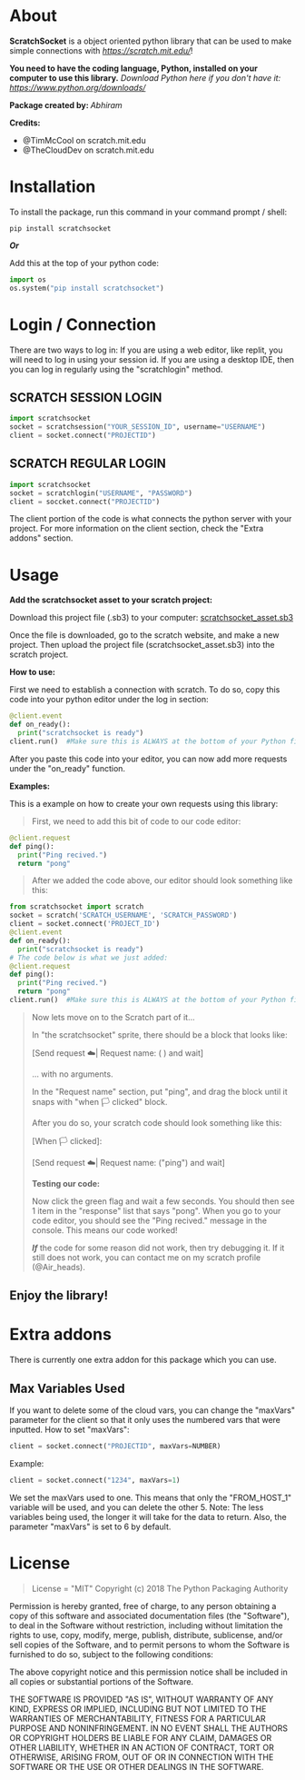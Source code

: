 # About
<strong>ScratchSocket</strong> is a object oriented python library that can be used to make simple connections with *https://scratch.mit.edu/*!

<strong>You need to have the coding language, Python, installed on your computer to use this library.</strong>
*Download Python here if you don't have it: https://www.python.org/downloads/*

<strong> Package created by: </strong> *Abhiram*

<strong>Credits:</strong>

- @TimMcCool on scratch.mit.edu
- @TheCloudDev on scratch.mit.edu

# Installation
To install the package, run this command in your command prompt / shell:
```
pip install scratchsocket
```
<strong> *Or* </strong>

Add this at the top of your python code:
```python
import os
os.system("pip install scratchsocket")
```

# Login / Connection
There are two ways to log in:
If you are using a web editor, like replit, you will need to log in using your session id.
If you are using a desktop IDE, then you can log in regularly using the "scratchlogin" method.

## SCRATCH SESSION LOGIN
```python
import scratchsocket
socket = scratchsession("YOUR_SESSION_ID", username="USERNAME")
client = socket.connect("PROJECTID")
```
## SCRATCH REGULAR LOGIN
```python
import scratchsocket
socket = scratchlogin("USERNAME", "PASSWORD")
client = soccket.connect("PROJECTID")
```

The client portion of the code is what connects the python server with your project. For more information on the client section, check the "Extra addons" section.

# Usage
<strong>Add the scratchsocket asset to your scratch project:</strong>

Download this project file (.sb3) to your computer: <a href="https://drive.google.com/uc?export=download&id=1CEM6z6DtCYUKSkTTOK-lLFlXunKJYp31" download="https://replit.com/@abhiramtx/ScratchSocket#scratchsocket_asset.sb3">scratchsocket_asset.sb3</a>

Once the file is downloaded, go to the scratch website, and make a new project. Then upload the project file (scratchsocket_asset.sb3) into the scratch project.

<strong>How to use:</strong>

First we need to establish a connection with scratch. To do so, copy this code into your python editor under the log in section:
```python
@client.event
def on_ready():
  print("scratchsocket is ready")
client.run()  #Make sure this is ALWAYS at the bottom of your Python file!!
```

After you paste this code into your editor, you can now add more requests under the "on_ready" function.

<strong>Examples:</strong>

This is a example on how to create your own requests using this library:

>First, we need to add this bit of code to our code editor:
```python
@client.request
def ping():
  print("Ping recived.")
  return "pong"
```
>After we added the code above, our editor should look something like this:
```python
from scratchsocket import scratch
socket = scratch('SCRATCH_USERNAME', 'SCRATCH_PASSWORD')
client = socket.connect('PROJECT_ID')
@client.event
def on_ready():
  print("scratchsocket is ready")
# The code below is what we just added:
@client.request 
def ping():
  print("Ping recived.")
  return "pong"
client.run()  #Make sure this is ALWAYS at the bottom of your Python file!!
```
>Now lets move on to the Scratch part of it...
>
>In "the scratchsocket" sprite, there should be a block that looks like:
>
>[Send request ☁️| Request name: (   ) and wait] 
>
>... with no arguments.
>
>In the "Request name" section, put "ping", and drag the block until it snaps with "when 🏳️ clicked" block.
>
>After you do so, your scratch code should look something like this:
>
>[When 🏳️ clicked]: 
>
>[Send request ☁️| Request name: ("ping") and wait]
>
><strong>Testing our code:</strong>
>
>Now click the green flag and wait a few seconds. You should then see 1 item in the "response" list that says "pong". When you go to your code editor, you should see the "Ping recived." message in the console. This means our code worked!
>
><strong>*If*</strong> the code for some reason did not work, then try debugging it. If it still does not work, you can contact me on my scratch profile (@Air_heads).
## Enjoy the library!

# Extra addons
There is currently one extra addon for this package which you can use.
## Max Variables Used
If you want to delete some of the cloud vars, you can change the "maxVars" parameter for the client so that it only uses the numbered vars that were inputted.
How to set "maxVars":
```python
client = socket.connect("PROJECTID", maxVars=NUMBER)
```
Example:
```python
client = socket.connect("1234", maxVars=1)
```
We set the maxVars used to one. This means that only the "FROM_HOST_1" variable will be used, and you can delete the other 5.
Note: The less variables being used, the longer it will take for the data to return. Also, the parameter "maxVars" is set to 6 by default.

# License
> License = "MIT"
Copyright (c) 2018 The Python Packaging Authority

Permission is hereby granted, free of charge, to any person obtaining a copy
of this software and associated documentation files (the "Software"), to deal
in the Software without restriction, including without limitation the rights
to use, copy, modify, merge, publish, distribute, sublicense, and/or sell
copies of the Software, and to permit persons to whom the Software is
furnished to do so, subject to the following conditions:

The above copyright notice and this permission notice shall be included in all
copies or substantial portions of the Software.

THE SOFTWARE IS PROVIDED "AS IS", WITHOUT WARRANTY OF ANY KIND, EXPRESS OR
IMPLIED, INCLUDING BUT NOT LIMITED TO THE WARRANTIES OF MERCHANTABILITY,
FITNESS FOR A PARTICULAR PURPOSE AND NONINFRINGEMENT. IN NO EVENT SHALL THE
AUTHORS OR COPYRIGHT HOLDERS BE LIABLE FOR ANY CLAIM, DAMAGES OR OTHER
LIABILITY, WHETHER IN AN ACTION OF CONTRACT, TORT OR OTHERWISE, ARISING FROM,
OUT OF OR IN CONNECTION WITH THE SOFTWARE OR THE USE OR OTHER DEALINGS IN THE
SOFTWARE.